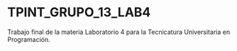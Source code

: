 # TPINT_GRUPO_13_LAB4
Trabajo final de la materia Laboratorio 4 para la Tecnicatura Universitaria en Programación.

